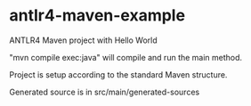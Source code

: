 antlr4-maven-example
====================

ANTLR4 Maven project with Hello World

"mvn compile exec:java" will compile and run the main method.

Project is setup according to the standard Maven structure.

Generated source is in src/main/generated-sources

